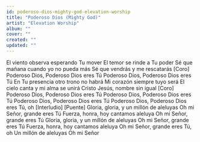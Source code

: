 ```yaml
---
id: poderoso-dios-mighty-god-elevation-worship
title: "Poderoso Dios (Mighty God)"
artist: "Elevation Worship"
album: ""
cover: ""
created: ""
updated: ""
---
```


El viento observa esperando Tu mover
El temor se rinde a Tu poder
Sé que mañana cuando yo no pueda más
Sé que vendrás y me rescatarás
[Coro]
Poderoso Dios, Poderoso Dios eres Tú
Poderoso Dios, Poderoso Dios eres Tú
En Tu presencia otro trono no habrá
Mi corazón siempre tuyo será
El cielo canta y mi alma se unirá
Cristo Jesús, nombre sin igual
[Coro]
Poderoso Dios, Poderoso Dios eres Tú
Poderoso Dios, Poderoso Dios eres Tú
Poderoso Dios, Poderoso Dios eres Tú
Poderoso Dios, Poderoso Dios eres Tú, oh
[Interludio]
[Puente]
Gloria, gloria, y un millón de aleluyas
Oh mi Señor, grande eres Tú
Fuerza, honra, hoy cantamos aleluya
Oh mi Señor, grande eres Tú
Gloria, gloria, y un millón de aleluyas
Oh mi Señor, grande eres Tú
Fuerza, honra, hoy cantamos aleluya
Oh mi Señor, grande eres Tú, oh
Un millón de aleluyas
Oh mi Señor
